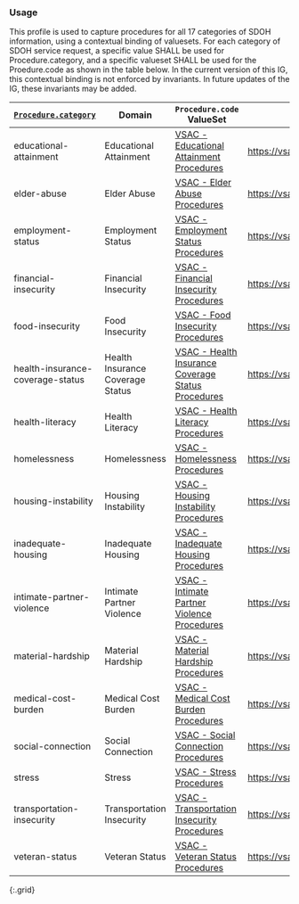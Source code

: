 

### Usage
This profile is used to capture procedures for all 17 categories of SDOH information, using a contextual binding of valuesets.
For each category of SDOH service request, a specific value SHALL be used for Procedure.category, and a specific valueset SHALL be used for the Proedure.code as shown in the table below.  In the current version of this IG, this contextual binding is not enforced by invariants.  In future updates of the IG, these invariants may be added.

| [`Procedure.category`](ValueSet-SDOHCC-ValueSetSDOHProcedure.html) | Domain | `Procedure.code` ValueSet | ValueSet URL |
| ------ | -------------------- | ------------------------- | ------------ |
| educational-attainment  | Educational Attainment | [VSAC -  Educational Attainment Procedures ]( https://vsac.nlm.nih.gov/valueset/2.16.840.1.113762.1.4.1247.56/expansion/Latest ) | https://vsac.nlm.nih.gov/valueset/2.16.840.1.113762.1.4.1247.56/expansion/Latest |
| elder-abuse  | Elder Abuse | [VSAC -  Elder Abuse Procedures ]( https://vsac.nlm.nih.gov/valueset/2.16.840.1.113762.1.4.1247.67/expansion/Latest ) | https://vsac.nlm.nih.gov/valueset/2.16.840.1.113762.1.4.1247.67/expansion/Latest |
| employment-status  | Employment Status | [VSAC -  Employment Status Procedures ]( https://vsac.nlm.nih.gov/valueset/2.16.840.1.113762.1.4.1247.59/expansion/Latest ) | https://vsac.nlm.nih.gov/valueset/2.16.840.1.113762.1.4.1247.59/expansion/Latest |
| financial-insecurity  | Financial Insecurity | [VSAC -  Financial Insecurity Procedures ]( https://vsac.nlm.nih.gov/valueset/2.16.840.1.113762.1.4.1247.32/expansion/Latest ) | https://vsac.nlm.nih.gov/valueset/2.16.840.1.113762.1.4.1247.32/expansion/Latest |
| food-insecurity  | Food Insecurity | [VSAC -  Food Insecurity Procedures ]( https://vsac.nlm.nih.gov/valueset/2.16.840.1.113762.1.4.1247.7/expansion/Latest ) | https://vsac.nlm.nih.gov/valueset/2.16.840.1.113762.1.4.1247.7/expansion/Latest |
| health-insurance-coverage-status  | Health Insurance Coverage Status | [VSAC -  Health Insurance Coverage Status Procedures ]( https://vsac.nlm.nih.gov/valueset/2.16.840.1.113762.1.4.1247.125/expansion/Latest ) | https://vsac.nlm.nih.gov/valueset/2.16.840.1.113762.1.4.1247.125/expansion/Latest |
| health-literacy  | Health Literacy | [VSAC -  Health Literacy Procedures ]( https://vsac.nlm.nih.gov/valueset/2.16.840.1.113762.1.4.1247.118/expansion/Latest ) | https://vsac.nlm.nih.gov/valueset/2.16.840.1.113762.1.4.1247.118/expansion/Latest |
| homelessness  | Homelessness | [VSAC -  Homelessness Procedures ]( https://vsac.nlm.nih.gov/valueset/2.16.840.1.113762.1.4.1247.20/expansion/Latest ) | https://vsac.nlm.nih.gov/valueset/2.16.840.1.113762.1.4.1247.20/expansion/Latest |
| housing-instability  | Housing Instability | [VSAC -  Housing Instability Procedures ]( https://vsac.nlm.nih.gov/valueset/2.16.840.1.113762.1.4.1247.44/expansion/Latest ) | https://vsac.nlm.nih.gov/valueset/2.16.840.1.113762.1.4.1247.44/expansion/Latest |
| inadequate-housing  | Inadequate Housing | [VSAC -  Inadequate Housing Procedures ]( https://vsac.nlm.nih.gov/valueset/2.16.840.1.113762.1.4.1247.52/expansion/Latest ) | https://vsac.nlm.nih.gov/valueset/2.16.840.1.113762.1.4.1247.52/expansion/Latest |
| intimate-partner-violence  | Intimate Partner Violence | [VSAC -  Intimate Partner Violence Procedures ]( https://vsac.nlm.nih.gov/valueset/2.16.840.1.113762.1.4.1247.97/expansion/Latest ) | https://vsac.nlm.nih.gov/valueset/2.16.840.1.113762.1.4.1247.97/expansion/Latest |
| material-hardship  | Material Hardship | [VSAC -  Material Hardship Procedures ]( https://vsac.nlm.nih.gov/valueset/2.16.840.1.113762.1.4.1247.39/expansion/Latest ) | https://vsac.nlm.nih.gov/valueset/2.16.840.1.113762.1.4.1247.39/expansion/Latest |
| medical-cost-burden  | Medical Cost Burden | [VSAC -  Medical Cost Burden Procedures ]( https://vsac.nlm.nih.gov/valueset/2.16.840.1.113762.1.4.1247.122/expansion/Latest ) | https://vsac.nlm.nih.gov/valueset/2.16.840.1.113762.1.4.1247.122/expansion/Latest |
| social-connection  | Social Connection | [VSAC -  Social Connection Procedures ]( https://vsac.nlm.nih.gov/valueset/2.16.840.1.113762.1.4.1247.94/expansion/Latest ) | https://vsac.nlm.nih.gov/valueset/2.16.840.1.113762.1.4.1247.94/expansion/Latest |
| stress  | Stress | [VSAC -  Stress Procedures ]( https://vsac.nlm.nih.gov/valueset/2.16.840.1.113762.1.4.1247.87/expansion/Latest ) | https://vsac.nlm.nih.gov/valueset/2.16.840.1.113762.1.4.1247.87/expansion/Latest |
| transportation-insecurity  | Transportation Insecurity | [VSAC -  Transportation Insecurity Procedures ]( https://vsac.nlm.nih.gov/valueset/2.16.840.1.113762.1.4.1247.27/expansion/Latest ) | https://vsac.nlm.nih.gov/valueset/2.16.840.1.113762.1.4.1247.27/expansion/Latest |
| veteran-status  | Veteran Status | [VSAC -  Veteran Status Procedures ]( https://vsac.nlm.nih.gov/valueset/2.16.840.1.113762.1.4.1247.90/expansion/Latest ) | https://vsac.nlm.nih.gov/valueset/2.16.840.1.113762.1.4.1247.90/expansion/Latest |

{:.grid}